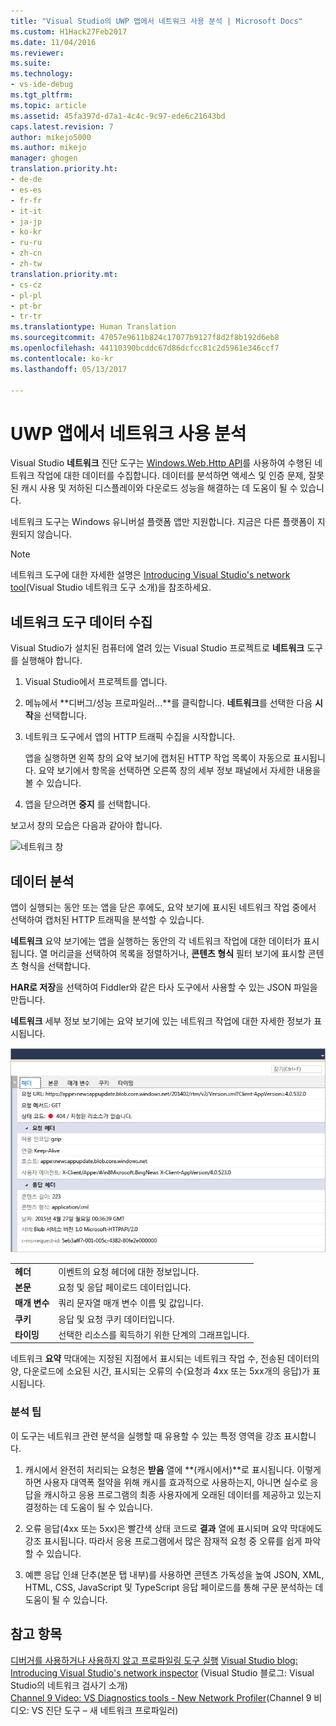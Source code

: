 ```yaml
---
title: "Visual Studio의 UWP 앱에서 네트워크 사용 분석 | Microsoft Docs"
ms.custom: H1Hack27Feb2017
ms.date: 11/04/2016
ms.reviewer: 
ms.suite: 
ms.technology:
- vs-ide-debug
ms.tgt_pltfrm: 
ms.topic: article
ms.assetid: 45fa397d-d7a1-4c4c-9c97-ede6c21643bd
caps.latest.revision: 7
author: mikejo5000
ms.author: mikejo
manager: ghogen
translation.priority.ht:
- de-de
- es-es
- fr-fr
- it-it
- ja-jp
- ko-kr
- ru-ru
- zh-cn
- zh-tw
translation.priority.mt:
- cs-cz
- pl-pl
- pt-br
- tr-tr
ms.translationtype: Human Translation
ms.sourcegitcommit: 47057e9611b824c17077b9127f8d2f8b192d6eb8
ms.openlocfilehash: 44110390bcddc67d86dcfcc81c2d5961e346ccf7
ms.contentlocale: ko-kr
ms.lasthandoff: 05/13/2017

---
```

# <a name="analyze-network-usage-in-uwp-apps"></a>UWP 앱에서 네트워크 사용 분석
Visual Studio **네트워크** 진단 도구는 [Windows.Web.Http API](https://msdn.microsoft.com/library/windows/apps/windows.web.http.aspx)를 사용하여 수행된 네트워크 작업에 대한 데이터를 수집합니다. 데이터를 분석하면 액세스 및 인증 문제, 잘못된 캐시 사용 및 저하된 디스플레이와 다운로드 성능을 해결하는 데 도움이 될 수 있습니다.  
  
 네트워크 도구는 Windows 유니버설 플랫폼 앱만 지원합니다. 지금은 다른 플랫폼이 지원되지 않습니다.  
  
> [!NOTE]
>  네트워크 도구에 대한 자세한 설명은 [Introducing Visual Studio's network tool](http://blogs.msdn.com/b/visualstudio/archive/2015/05/04/introducing-visual-studio-s-network-tool.aspx)(Visual Studio 네트워크 도구 소개)을 참조하세요.  
  
## <a name="collecting-network-tool-data"></a>네트워크 도구 데이터 수집  
 Visual Studio가 설치된 컴퓨터에 열려 있는 Visual Studio 프로젝트로 **네트워크** 도구를 실행해야 합니다.  
  
1.  Visual Studio에서 프로젝트를 엽니다.  
  
2.  메뉴에서 **디버그/성능 프로파일러...**를 클릭합니다. **네트워크**를 선택한 다음 **시작**을 선택합니다.  
  
3.  네트워크 도구에서 앱의 HTTP 트래픽 수집을 시작합니다.  
  
     앱을 실행하면 왼쪽 창의 요약 보기에 캡처된 HTTP 작업 목록이 자동으로 표시됩니다. 요약 보기에서 항목을 선택하면 오른쪽 창의 세부 정보 패널에서 자세한 내용을 볼 수 있습니다.  
  
4.  앱을 닫으려면 **중지** 를 선택합니다.  
  
 보고서 창의 모습은 다음과 같아야 합니다.  
  
 ![네트워크 창](~/docs/profiling/media/network_fullwindow.png "NETWORK_FullWindow")  
  
## <a name="analyzing-data"></a>데이터 분석  
 앱이 실행되는 동안 또는 앱을 닫은 후에도, 요약 보기에 표시된 네트워크 작업 중에서 선택하여 캡처된 HTTP 트래픽을 분석할 수 있습니다.  
  
 **네트워크** 요약 보기에는 앱을 실행하는 동안의 각 네트워크 작업에 대한 데이터가 표시됩니다. 열 머리글을 선택하여 목록을 정렬하거나, **콘텐츠 형식** 필터 보기에 표시할 콘텐츠 형식을 선택합니다.  
  
 **HAR로 저장**을 선택하여 Fiddler와 같은 타사 도구에서 사용할 수 있는 JSON 파일을 만듭니다.  
  
 **네트워크** 세부 정보 보기에는 요약 보기에 있는 네트워크 작업에 대한 자세한 정보가 표시됩니다.  
  
 ![네트워크 도구 세부 정보 창](../profiling/media/network_detailsviewpane.png "NETWORK_DetailsViewPane")  
  
|||  
|-|-|  
|**헤더**|이벤트의 요청 헤더에 대한 정보입니다.|  
|**본문**|요청 및 응답 페이로드 데이터입니다.|  
|**매개 변수**|쿼리 문자열 매개 변수 이름 및 값입니다.|  
|**쿠키**|응답 및 요청 쿠키 데이터입니다.|  
|**타이밍**|선택한 리소스를 획득하기 위한 단계의 그래프입니다.|  
  
 네트워크 **요약** 막대에는 지정된 지점에서 표시되는 네트워크 작업 수, 전송된 데이터의 양, 다운로드에 소요된 시간, 표시되는 오류의 수(요청과 4xx 또는 5xx개의 응답)가 표시됩니다.  
  
### <a name="analysis-tips"></a>분석 팁  
 이 도구는 네트워크 관련 분석을 실행할 때 유용할 수 있는 특정 영역을 강조 표시합니다.  
  
1.  캐시에서 완전히 처리되는 요청은 **받음** 열에 **(캐시에서)**로 표시됩니다. 이렇게 하면 사용자 대역폭 절약을 위해 캐시를 효과적으로 사용하는지, 아니면 실수로 응답을 캐시하고 응용 프로그램의 최종 사용자에게 오래된 데이터를 제공하고 있는지 결정하는 데 도움이 될 수 있습니다.  
  
2.  오류 응답(4xx 또는 5xx)은 빨간색 상태 코드로 **결과** 열에 표시되며 요약 막대에도 강조 표시됩니다. 따라서 응용 프로그램에서 많은 잠재적 요청 중 오류를 쉽게 파악할 수 있습니다.  
  
3.  예쁜 응답 인쇄 단추(본문 탭 내부)를 사용하면 콘텐츠 가독성을 높여 JSON, XML, HTML, CSS, JavaScript 및 TypeScript 응답 페이로드를 통해 구문 분석하는 데 도움이 될 수 있습니다.  
  
## <a name="see-also"></a>참고 항목  
 [디버거를 사용하거나 사용하지 않고 프로파일링 도구 실행](../profiling/running-profiling-tools-with-or-without-the-debugger.md)
 [Visual Studio blog: Introducing Visual Studio's network inspector](http://go.microsoft.com/fwlink/?LinkId=535022) (Visual Studio 블로그: Visual Studio의 네트워크 검사기 소개)  
 [Channel 9 Video: VS Diagnostics tools - New Network Profiler](http://channel9.msdn.com/Series/ConnectOn-Demand/206)(Channel 9 비디오: VS 진단 도구 – 새 네트워크 프로파일러)
